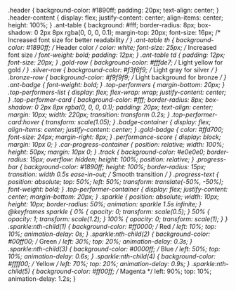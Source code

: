.header {
  background-color: #1890ff;
  padding: 20px;
  text-align: center;
}
.header-content {
  display: flex;
  justify-content: center;
  align-items: center;
  height: 100%;
}
.ant-table {
  background: #fff;
  border-radius: 8px;
  box-shadow: 0 2px 8px rgba(0, 0, 0, 0.1);
  margin-top: 20px;
  font-size: 16px; /* Increased font size for better readability */
}
.ant-table th {
  background-color: #1890ff; /* Header color */
  color: white;
  font-size: 25px; /* Increased font size */
  font-weight: bold;
  padding: 12px;
}
.ant-table td {
  padding: 12px;
  font-size: 20px;
}
.gold-row {
  background-color: #fffde7; /* Light yellow for gold */
}
.silver-row {
  background-color: #f3f6f9; /* Light gray for silver */
}
.bronze-row {
  background-color: #f9f9f9; /* Light background for bronze */
}
.ant-badge {
  font-weight: bold;
}
.top-performers {
  margin-bottom: 20px;
}
.top-performers-list {
  display: flex;
  flex-wrap: wrap;
  justify-content: center;
}
.top-performer-card {
  background-color: #fff;
  border-radius: 8px;
  box-shadow: 0 2px 8px rgba(0, 0, 0, 0.1);
  padding: 20px;
  text-align: center;
  margin: 10px;
  width: 220px;
  transition: transform 0.2s;
}
.top-performer-card:hover {
  transform: scale(1.05);
}
.badge-container {
  display: flex;
  align-items: center;
  justify-content: center;
}
.gold-badge {
  color: #ffd700;
  font-size: 24px;
  margin-right: 8px;
}
.performance-score {
  display: block;
  margin: 10px 0;
}
.car-progress-container {
  position: relative;
  width: 100%;
  height: 50px;
  margin: 10px 0;
}
.track {
  background-color: #e0e0e0;
  border-radius: 15px;
  overflow: hidden;
  height: 100%;
  position: relative;
}
.progress-bar {
  background-color: #1890ff;
  height: 100%;
  border-radius: 15px;
  transition: width 0.5s ease-in-out; /* Smooth transition */
}
.progress-text {
  position: absolute;
  top: 50%;
  left: 50%;
  transform: translate(-50%, -50%);
  font-weight: bold;
}
.top-performer-container {
  display: flex;
  justify-content: center;
  margin-bottom: 20px;
}
.sparkle {
  position: absolute;
  width: 10px;
  height: 10px;
  border-radius: 50%;
  animation: sparkle 1.5s infinite;
}
@keyframes sparkle {
  0% {
    opacity: 0;
    transform: scale(0.5);
  }
  50% {
    opacity: 1;
    transform: scale(1.2);
  }
  100% {
    opacity: 0;
    transform: scale(1);
  }
}
.sparkle:nth-child(1) {
  background-color: #ff0000; /* Red */
  left: 10%;
  top: 10%;
  animation-delay: 0s;
}
.sparkle:nth-child(2) {
  background-color: #00ff00; /* Green */
  left: 30%;
  top: 20%;
  animation-delay: 0.3s;
}
.sparkle:nth-child(3) {
  background-color: #0000ff; /* Blue */
  left: 50%;
  top: 10%;
  animation-delay: 0.6s;
}
.sparkle:nth-child(4) {
  background-color: #ffff00; /* Yellow */
  left: 70%;
  top: 20%;
  animation-delay: 0.9s;
}
.sparkle:nth-child(5) {
  background-color: #ff00ff; /* Magenta */
  left: 90%;
  top: 10%;
  animation-delay: 1.2s;
}
